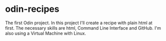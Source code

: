 # odin-recipes
The first Odin project.
In this project I'll create a recipe with plain html at first.
The necessary skills are html, Command Line Interface and GitHub. I'm also using a Virtual Machine with Linux. 
